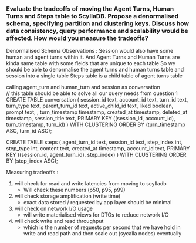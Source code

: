 ### Evaluate the tradeoffs of moving the Agent Turns, Human Turns and Steps table to ScyllaDB. Propose a denormalised schema, specifying partition and clustering keys. Discuss how data consistency, query performance and scalability would be affected. How would you measure the tradeoffs?


Denormalised Schema Observations : 
Session would also have some human and agent turns within it. 
And Agent Turns and Human Turns are kinda same table with some fields that are unique to each table
So we should be able to denormalise the agent turns and human turns table and session into a single table
Steps table is a child table of agent turns table

calling agent_turn and human_turn and session as conversation  
// this table should be able to solve all our query needs from question 1
CREATE TABLE conversation (
    session_id text,
    account_id text,
    turn_id text,
    turn_type text, <could be agent or human>
    parent_turn_id text,
    active_child_id text,
    liked boolean, <agent field>
    prompt text, <human field>, 
    turn_timestamp timestamp,
    created_at timestamp,
    deleted_at timestamp,
    session_title text,
    PRIMARY KEY ((session_id, account_id), turn_timestamp, turn_id)
) WITH CLUSTERING ORDER BY (turn_timestamp ASC, turn_id ASC);


CREATE TABLE steps (
    agent_turn_id text,
    session_id text,
    step_index int,
    step_type int,
    content text,
    created_at timestamp,
    account_id text,
    PRIMARY KEY ((session_id, agent_turn_id), step_index)
) WITH CLUSTERING ORDER BY (step_index ASC);

Measuring tradeoffs : 
1. will check for read and write latencies from moving to scylladb
    - Will check these numbers (p50, p95, p99)
2. will check storage amplification (write time)
    - exact data stored / requested by app layer should be minimal 
3. will check on network I/O usage 
    - will write materialised views for DTOs to reduce network I/O
4. will check write and read throughput 
    - which is the number of requests per second that we have hold in write and read path and then scale out (sycalla nodes) eventually


